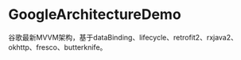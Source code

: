 # GoogleArchitectureDemo
谷歌最新MVVM架构，基于dataBinding、lifecycle、retrofit2、rxjava2、okhttp、fresco、butterknife。
